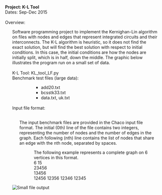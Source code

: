 <b>Project: K-L Tool</b><br>
Dates: Sep-Dec 2015<br><br>
Overview:<br>
<ul>
Software programming project to implement the Kernighan-Lin algorithm on files with nodes and edges that represent integrated circuits and their interconnects. The K-L algorithm is heuristic, so it does not find the exact solution, but will find the best solution with respect to initial conditions. In this case, the initial conditions are how the nodes are initially split, which is in half, down the middle. The graphic below illustrates the program run on a small set of data.<br><br>
K-L Tool: KL_tool_LF.py<br>
Benchmark test files (large data):<br>
<ul><ul><ul><ul>
<li>add20.txt<br>
<li>bcsstk33.txt<br>
<li>data.txt, uk.txt<br><br> 
</ul></ul></ul></ul>
Input file format:</b><br><br>
<ul>
The input benchmark files are provided in the Chaco input file format. The initial (0th) line of the file contains two integers, representing the number of nodes and the number of edges in the graph. Each following (nth) line contains the list of nodes that share an edge with the nth node, separated by spaces.<br>

<ul><ul>
The following example represents a complete graph on 6 vertices in this format.<br> 
6 15<br>
23456<br>
13456<br>
12456 12356 12346 12345<br>
</ul></ul></ul>

<img src="http://i68.tinypic.com/2lm6gw2.jpg" border="0" alt="Small file output"></a>
